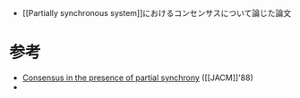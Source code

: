 - [[Partially synchronous system]]におけるコンセンサスについて論じた論文

# 参考
- [Consensus in the presence of partial synchrony](https://dl.acm.org/doi/10.1145/42282.42283) ([[JACM]]'88)
- 